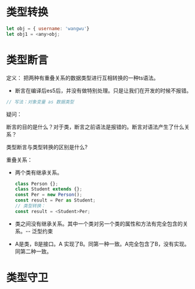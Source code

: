 # 类型转换

```js
let obj = { username: 'wangwu'}
let obj1 = <any>obj;
```



# 类型断言

定义： 把两种有重叠关系的数据类型进行互相转换的一种ts语法。

* 断言在编译后es5后，并没有做特别处理。只是让我们在开发的时候不报错。

```js
// 写法：对象变量 as 数据类型
```

疑问：

断言的目的是什么？对于类，断言之前语法是报错的。断言对语法产生了什么关系？

类型断言与类型转换的区别是什么?

重叠关系：

* 两个类有继承关系。

  ```typescript
  class Person {};
  class Student extends {};
  const Per = new Person();
  const result = Per as Student;
  // 类型转换：
  const result = <Student>Per;
  ```

* 类之间没有继承关系。其中一个类对另一个类的属性和方法有完全包含的关系。-- 泛型约束
* A是类，B是接口。A 实现了B。同第一种一致。A完全包含了B，没有实现。同第二种一致。

# 类型守卫

